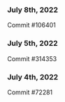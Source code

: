 ### July 8th, 2022

Commit #106401

### July 5th, 2022

Commit #314353


### July 4th, 2022

Commit #72281
